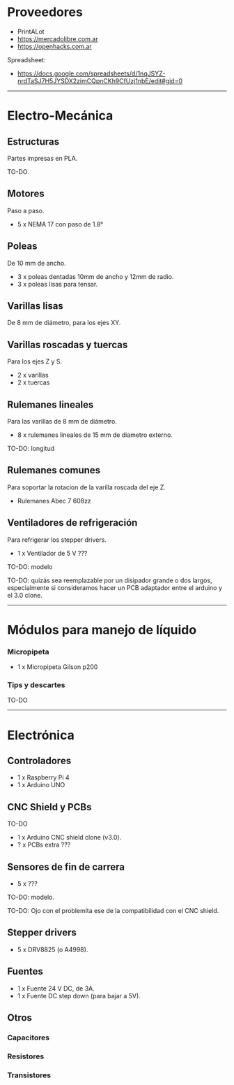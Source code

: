 
# Proveedores

* PrintALot
* https://mercadolibre.com.ar
* https://openhacks.com.ar

Spreadsheet:

* https://docs.google.com/spreadsheets/d/1nqJSYZ-nrdTaSJ7H5JYSDX2zimCQpnCKh9CfUzj1nbE/edit#gid=0

----

# Electro-Mecánica

## Estructuras

Partes impresas en PLA.

TO-DO.

## Motores

Paso a paso.

* 5 x NEMA 17 con paso de 1.8°

## Poleas

De 10 mm de ancho.

* 3 x poleas dentadas 10mm de ancho y 12mm de radio.
* 3 x poleas lisas para tensar.

## Varillas lisas

De 8 mm de diámetro, para los ejes XY.

## Varillas roscadas y tuercas

Para los ejes Z y S.

* 2 x varillas
* 2 x tuercas

## Rulemanes lineales

Para las varillas de 8 mm de diámetro.

* 8 x rulemanes lineales de 15 mm de diametro externo.

TO-DO: longitud

## Rulemanes comunes

Para soportar la rotacion de la varilla roscada del eje Z.

* Rulemanes Abec 7 608zz

## Ventiladores de refrigeración

Para refrigerar los stepper drivers.

* 1 x Ventilador de 5 V ???

TO-DO: modelo

TO-DO: quizás sea reemplazable por un disipador grande o dos largos, especialmente si consideramos hacer un PCB adaptador entre el arduino y el 3.0 clone.

----

# Módulos para manejo de líquido

### Micropipeta

* 1 x Micropipeta Gilson p200

### Tips y descartes

TO-DO

----

# Electrónica

## Controladores

* 1 x Raspberry Pi 4
* 1 x Arduino UNO

## CNC Shield y PCBs

TO-DO

* 1 x Arduino CNC shield clone (v3.0).
* ? x PCBs extra ???

## Sensores de fin de carrera

* 5 x ???

TO-DO: modelo.

TO-DO: Ojo con el problemita ese de la compatibilidad con el CNC shield.

## Stepper drivers

* 5 x DRV8825 (o A4998).

## Fuentes

* 1 x Fuente 24 V DC, de 3A.
* 1 x Fuente DC step down (para bajar a 5V).

## Otros

### Capacitores

### Resistores

### Transistores
